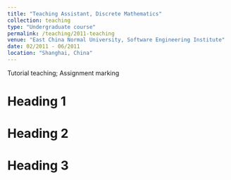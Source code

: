 ```yaml
---
title: "Teaching Assistant, Discrete Mathematics"
collection: teaching
type: "Undergraduate course"
permalink: /teaching/2011-teaching
venue: "East China Normal University, Software Engineering Institute"
date: 02/2011 - 06/2011
location: "Shanghai, China"
---
```


Tutorial teaching; Assignment marking

Heading 1
======

Heading 2
======

Heading 3
======
